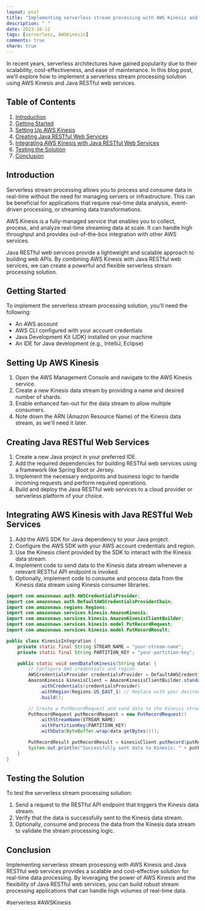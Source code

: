 ```yaml
---
layout: post
title: "Implementing serverless stream processing with AWS Kinesis and Java RESTful web services"
description: " "
date: 2023-10-12
tags: [serverless, AWSKinesis]
comments: true
share: true
---
```


In recent years, serverless architectures have gained popularity due to their scalability, cost-effectiveness, and ease of maintenance. In this blog post, we'll explore how to implement a serverless stream processing solution using AWS Kinesis and Java RESTful web services.

## Table of Contents
1. [Introduction](#introduction)
2. [Getting Started](#getting-started)
3. [Setting Up AWS Kinesis](#setting-up-aws-kinesis)
4. [Creating Java RESTful Web Services](#creating-java-restful-web-services)
5. [Integrating AWS Kinesis with Java RESTful Web Services](#integrating-aws-kinesis-with-java-restful-web-services)
6. [Testing the Solution](#testing-the-solution)
7. [Conclusion](#conclusion)

## Introduction <a name="introduction"></a>
Serverless stream processing allows you to process and consume data in real-time without the need for managing servers or infrastructure. This can be beneficial for applications that require real-time data analysis, event-driven processing, or streaming data transformations.

AWS Kinesis is a fully-managed service that enables you to collect, process, and analyze real-time streaming data at scale. It can handle high throughput and provides out-of-the-box integration with other AWS services.

Java RESTful web services provide a lightweight and scalable approach to building web APIs. By combining AWS Kinesis with Java RESTful web services, we can create a powerful and flexible serverless stream processing solution.

## Getting Started <a name="getting-started"></a>
To implement the serverless stream processing solution, you'll need the following:
- An AWS account
- AWS CLI configured with your account credentials
- Java Development Kit (JDK) installed on your machine
- An IDE for Java development (e.g., IntelliJ, Eclipse)

## Setting Up AWS Kinesis <a name="setting-up-aws-kinesis"></a>
1. Open the AWS Management Console and navigate to the AWS Kinesis service.
2. Create a new Kinesis data stream by providing a name and desired number of shards.
3. Enable enhanced fan-out for the data stream to allow multiple consumers.
4. Note down the ARN (Amazon Resource Name) of the Kinesis data stream, as we'll need it later.

## Creating Java RESTful Web Services <a name="creating-java-restful-web-services"></a>
1. Create a new Java project in your preferred IDE.
2. Add the required dependencies for building RESTful web services using a framework like Spring Boot or Jersey.
3. Implement the necessary endpoints and business logic to handle incoming requests and perform required operations.
4. Build and deploy the Java RESTful web services to a cloud provider or serverless platform of your choice.

## Integrating AWS Kinesis with Java RESTful Web Services <a name="integrating-aws-kinesis-with-java-restful-web-services"></a>
1. Add the AWS SDK for Java dependency to your Java project.
2. Configure the AWS SDK with your AWS account credentials and region.
3. Use the Kinesis client provided by the SDK to interact with the Kinesis data stream.
4. Implement code to send data to the Kinesis data stream whenever a relevant RESTful API endpoint is invoked.
5. Optionally, implement code to consume and process data from the Kinesis data stream using Kinesis consumer libraries.

```java
import com.amazonaws.auth.AWSCredentialsProvider;
import com.amazonaws.auth.DefaultAWSCredentialsProviderChain;
import com.amazonaws.regions.Regions;
import com.amazonaws.services.kinesis.AmazonKinesis;
import com.amazonaws.services.kinesis.AmazonKinesisClientBuilder;
import com.amazonaws.services.kinesis.model.PutRecordRequest;
import com.amazonaws.services.kinesis.model.PutRecordResult;

public class KinesisIntegration {
    private static final String STREAM_NAME = "your-stream-name";
    private static final String PARTITION_KEY = "your-partition-key";

    public static void sendDataToKinesis(String data) {
        // Configure AWS credentials and region
        AWSCredentialsProvider credentialsProvider = DefaultAWSCredentialsProviderChain.getInstance();
        AmazonKinesis kinesisClient = AmazonKinesisClientBuilder.standard()
            .withCredentials(credentialsProvider)
            .withRegion(Regions.US_EAST_1) // Replace with your desired AWS region
            .build();

        // Create a PutRecordRequest and send data to the Kinesis stream
        PutRecordRequest putRecordRequest = new PutRecordRequest()
            .withStreamName(STREAM_NAME)
            .withPartitionKey(PARTITION_KEY)
            .withData(ByteBuffer.wrap(data.getBytes()));

        PutRecordResult putRecordResult = kinesisClient.putRecord(putRecordRequest);
        System.out.println("Successfully sent data to Kinesis: " + putRecordResult.getSequenceNumber());
    }
}
```

## Testing the Solution <a name="testing-the-solution"></a>
To test the serverless stream processing solution:
1. Send a request to the RESTful API endpoint that triggers the Kinesis data stream.
2. Verify that the data is successfully sent to the Kinesis data stream.
3. Optionally, consume and process the data from the Kinesis data stream to validate the stream processing logic.

## Conclusion <a name="conclusion"></a>
Implementing serverless stream processing with AWS Kinesis and Java RESTful web services provides a scalable and cost-effective solution for real-time data processing. By leveraging the power of AWS Kinesis and the flexibility of Java RESTful web services, you can build robust stream processing applications that can handle high volumes of real-time data.

#serverless #AWSKinesis